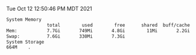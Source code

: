 Tue Oct 12 12:50:46 PM MDT 2021
```bash
System Memory
               total        used        free      shared  buff/cache   available
Mem:           7.7Gi       749Mi       4.8Gi        11Mi       2.2Gi       6.6Gi
Swap:          7.6Gi       330Mi       7.3Gi
System Storage
664M	.
```
```bash
